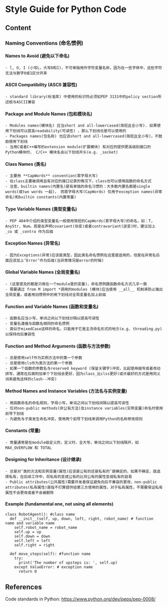 # Style Guide for Python Code

## Content

### Naming Conventions (命名惯例)
#### Names to Avoid (避免以下命名)
```
- l, O, I (小写L，大写O和I)，不可单独用作字符变量名称，因为在一些字体中，这些字符无法与数字0或1区分开来
```
#### ASCII Compatibility (ASCII 兼容性)
```
- standard library(标准库) 中使用的标识符必须如PEP 3131中的policy section所述般与ASCII兼容
```
#### Package and Module Names (包和模块名)
```
- Modules names(模块名) 应当short and all-lowercased(简短且全小写). 如果使用下划线可以提高readability(可读性) ，那么下划线也是可以使用的
- Packages names(包名称) 也应该short and all-lowercased(简短且全小写)，不鼓励使用下划线
- 当用C或者C++编写的extension module(扩展模块) 有对应的提供更高级别接口的Python模块时， C/C++ 模块名会以下划线开头(e.g. _socket)
```
#### Class Names (类名)
```
- 主要用 **CapWords** convention(首字母大写)
- 在class主要被调用且有对应的接口记录的情况下，class也可以使用函数的命名方式
- 注意，builtin names(内置名)是有单独的命名习惯的：大多数内置名都是single words(或two words 一起)， 而首字母大写(CapWords) 仅用于exception names(异常命名)和builtin constants(内置常量) 
```
#### Type Variable Names (类型变量名)
```
- PEP 484中介绍的类型变量名一般使用简短的CapWords(首字母大写)的命名，如：T, AnyStr, Num。若是在声明covariant(协变)或者contravariant(逆变)时，建议加上 _co 或 _contra 作为后缀
```
#### Exception Names (异常名)
```
- 因为Exceptions(异常)应该是类型，因此类名命名惯例在这里是适用的，但是在异常名后面应该加上‘Error’作为后缀(当异常情况是error的时候)
```
#### Global Variable Names (全局变量名)
```
- (这里提及的都是只用在一个module里的变量)，命名惯例跟函数命名方式几乎一致
- 需要通过 from M import *调用的modules (模块)应当使用 __all__ 机制来防止输出全局变量，或者用旧惯例中的用下划线对全局变量名加上前缀
```
#### Function and Variable Names (函数和变量名)
```
- 函数名应当小写，单词之间以下划线分隔以提高可读性
- 变量名遵循与函数名相同的命名惯例
- 类似于mixedCase这样的命名，只能用于它是主流命名形式的地方(e.g. threading.py)以保持向后兼容性
```
#### Function and Method Arguments (函数与方法参数)
```
- 总是使用self作为实例方法中的第一个参数
- 总是使用cls作为类方法的第一个参数
- 如果一个函数的参数名与reserved keyword (保留关键字)冲突，比起使用缩写或者改动拼写，通常在后面附加单个下划线会更好，因为class_比clss更好(或许最好的方式是用同义词来避免这样的clash--冲突)
```
#### Method Names and Instance Variables (方法名与实例变量)
```
- 用函数命名的命名规则，字母小写，单词之间以下划线间隔以提高可读性
- 仅对non-public methods(非公有方法)及instance variables(实例变量)命名时使用前导下划线
- 为避免与子类发生命名冲突，使用两个前导下划线来调用Python的名称修改规则
```
#### Constants (常量)
```
- 常量通常是在module级定义的，定义时，全大写，单词之间以下划线隔开，如 MAX_OVERFLOW 和 TOTAL
```
#### Designing for Inheritance (设计继承)
```
- 总是对‘类的方法和实例变量(属性)应该是公有的还是私有的’是确定的，如果不确定，就选择私有，在后续工作中，将私有的变成公有的比将公有的属性变成私有的容易
- Public attributes(公共属性)需要开发者保证避免向后不兼容的更改，non-public attributes(私有属性)是指不打算提供给第三方使用的属性，对于私有属性，不需要保证私有属性不会更改或者不会被删除
```
#### Example (fundamental one, not using all elements)
```
class RobotAgent(): #class name
  def __init__(self, up, down, left, right, robot_name) # function name and variable name
    self.robot_name = robot_name
    self.up = up
    self.down = down
    self.left = left
    self.right = right
  
  def move_steps(self): #function name
    try:
      print('The number of upsteps is: ', self.up)
    except ValueError: # exception name
      return 0
```

## References
Code standards in Python: https://www.python.org/dev/peps/pep-0008/

